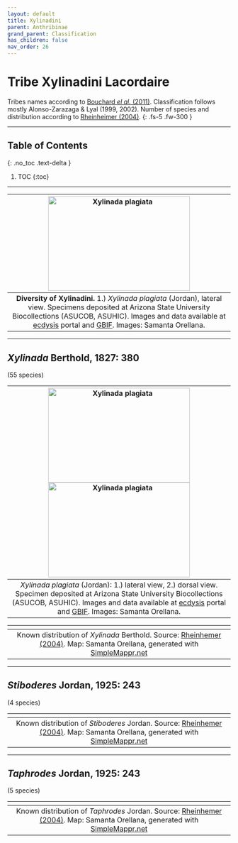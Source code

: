 ```yaml
---
layout: default
title: Xylinadini
parent: Anthribinae
grand_parent: Classification
has_children: false
nav_order: 26
---
```


# Tribe Xylinadini Lacordaire

Tribes names according to [Bouchard _el al._ (2011)](https://zookeys.pensoft.net/articles.php?id=4001). Classification follows mostly Alonso-Zarazaga & Lyal (1999, 2002). Number of species and distribution according to [Rheinheimer (2004)](https://www.zobodat.at/pdf/Mitt-Ent-Ver-Stuttgart_39_2004_0001-0244.pdf).
{: .fs-5 .fw-300 }

---

## Table of Contents
{: .no_toc .text-delta }

1. TOC
{:toc}

---

| [<img src="https://serv.biokic.asu.edu/imglib/ecdysis/ASU_ASUCOB/ASUCOB0015/ASUCOB0015432_lateral_edited_1613447439.jpg" alt="Xylinada plagiata" width="320" height="213.4">](https://serv.biokic.asu.edu/ecdysis/collections/individual/index.php?occid=656764) | 
|:--:| 
|**Diversity of Xylinadini.** 1.) *Xylinada plagiata* (Jordan), lateral view. Specimens deposited at Arizona State University Biocollections (ASUCOB, ASUHIC). Images and data available at [ecdysis](https://serv.biokic.asu.edu/ecdysis/index.php) portal and [GBIF](https://gbif.org). Images: Samanta Orellana.|

---

## _Xylinada_ Berthold, 1827: 380
(55 species)

| [<img src="https://serv.biokic.asu.edu/imglib/ecdysis/ASU_ASUCOB/ASUCOB0015/ASUCOB0015432_lateral_edited_1613447439.jpg" alt="Xylinada plagiata" width="320" height="213.4">](https://serv.biokic.asu.edu/ecdysis/collections/individual/index.php?occid=656764) [<img src="https://serv.biokic.asu.edu/imglib/ecdysis/ASU_ASUCOB/ASUCOB0015/ASUCOB0015432_dorsal_edited_1613583847.jpg" alt="Xylinada plagiata" width="320" height="213.4">](https://serv.biokic.asu.edu/ecdysis/collections/individual/index.php?occid=656764) | 
|:--:| 
|_Xylinada plagiata_ (Jordan): 1.) lateral view, 2.) dorsal view. Specimen deposited at Arizona State University Biocollections (ASUCOB, ASUHIC). Images and data available at [ecdysis](https://serv.biokic.asu.edu/ecdysis/index.php) portal and [GBIF](https://gbif.org). Images: Samanta Orellana.|

|<img src="https://www.simplemappr.net/map/19007" alt="" />| 
|:--:| 
|Known distribution of _Xylinada_ Berthold. Source: [Rheinhemer (2004)](https://www.zobodat.at/pdf/Mitt-Ent-Ver-Stuttgart_39_2004_0001-0244.pdf). Map: Samanta Orellana, generated with [SimpleMappr.net](https://www.simplemappr.net/) |

---

## _Stiboderes_ Jordan, 1925: 243
(4 species)

|<img src="https://www.simplemappr.net/map/19009" alt="" />| 
|:--:| 
|Known distribution of _Stiboderes_ Jordan. Source: [Rheinhemer (2004)](https://www.zobodat.at/pdf/Mitt-Ent-Ver-Stuttgart_39_2004_0001-0244.pdf). Map: Samanta Orellana, generated with [SimpleMappr.net](https://www.simplemappr.net/) |

---

## _Taphrodes_ Jordan, 1925: 243
(5 species)

|<img src="https://www.simplemappr.net/map/19008" alt="" />| 
|:--:| 
|Known distribution of _Taphrodes_ Jordan. Source: [Rheinhemer (2004)](https://www.zobodat.at/pdf/Mitt-Ent-Ver-Stuttgart_39_2004_0001-0244.pdf). Map: Samanta Orellana, generated with [SimpleMappr.net](https://www.simplemappr.net/) |

